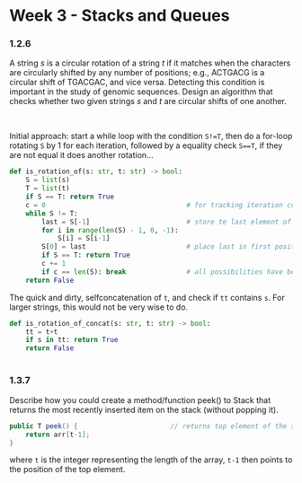 # Week 3 - Stacks and Queues

### 1.2.6 

A string $s$ is a circular rotation of a string $t$ if it matches when the characters
are circularly shifted by any number of positions; e.g., ACTGACG is a circular shift of TGACGAC, and vice versa. Detecting this condition is important in the study of genomic sequences. Design an algorithm that checks whether two given strings $s$ and $t$ are circular shifts of one another.

<br/>

Initial approach: start a while loop with the condition `S!=T`, then do a for-loop rotating `S` by 1 for each iteration, followed by a equality check `S==T`, if they are not equal it does another rotation...

```python
def is_rotation_of(s: str, t: str) -> bool:
    S = list(s)
    T = list(t)
    if S == T: return True
    c = 0                                   # for tracking iteration count in while loop
    while S != T:
        last = S[-1]                        # store te last element of S
        for i in range(len(S) - 1, 0, -1):  
            S[i] = S[i-1]
        S[0] = last                         # place last in first position
        if S == T: return True
        c += 1
        if c == len(S): break               # all possibilities have been checked
    return False
```

The quick and dirty, selfconcatenation of `t`, and check if `tt` contains `s`. For larger strings, this would not be very wise to do. 

```python
def is_rotation_of_concat(s: str, t: str) -> bool:
    tt = t+t
    if s in tt: return True
    return False
```

#

### 1.3.7

Describe how you could create a method/function peek() to Stack that returns
the most recently inserted item on the stack (without popping it).

```java
public T peek() {                       // returns top element of the stack
    return arr[t-1];
}
```

where `t` is the integer representing the length of the array, `t-1` then points to the position of the top element.